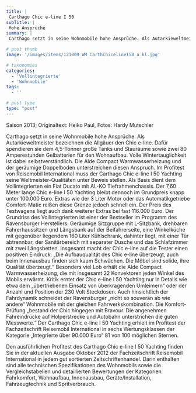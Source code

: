 ```yaml
---
title: |
 Carthago Chic e-line I 50
subTitle: |
 Hohe Ansprüche
summary: |
 Carthago setzt in seine Wohnmobile hohe Ansprüche. Als Autarkieweltmeister bezeichnen die Allgäuer den Chic e-line. Dafür spendieren sie dem 4,5-Tonner große Tanks und Stauräume sowie zwei 80 Amperestunden Gelbatterien für den Wohnaufbau. Volle Wintertauglichkeit ist dabei selbstverständlich. Die Alde Compact Warmwasserheizung und 

# post thumb
image: '/images/items/121009_WM_CarthChicelineI50_a_kl.jpg'

# taxonomies
categories: 
  - 'Vollintegrierte'
  - 'Wohnmobile'
tags:
  - ''

# post type
type: "post"
---
```


Saison 2013; Originaltext: Heiko Paul, Fotos: Hardy Mutschler

Carthago setzt in seine Wohnmobile hohe Ansprüche. Als Autarkieweltmeister bezeichnen die Allgäuer den Chic e-line. Dafür spendieren sie dem 4,5-Tonner große Tanks und Stauräume sowie zwei 80 Amperestunden Gelbatterien für den Wohnaufbau. Volle Wintertauglichkeit ist dabei selbstverständlich. Die Alde Compact Warmwasserheizung und der geräumige Doppelboden unterstreichen diesen Anspruch. Im Profitest von Reisemobil International muss der Carthago Chic e-line I 50 Yachting seine Weltmeister-Qualitäten unter Beweis stellen. Als Basis dient dem Vollintegrierten ein Fiat Ducato mit AL-KO Tiefrahmenchassis. Der 7,60 Meter lange Chic e-line I 50 Yachting bleibt dennoch im Grundpreis knapp unter 100.000 Euro. Extras wie der 3 Liter Motor oder das Automatikgetriebe Comfort-Matic reißen diese Grenze jedoch schnell ein. Der Preis des Testwagens liegt auch dank weiterer Extras bei fast 116.000 Euro. Der Grundriss des Vollintegrierten ist einer der Bestseller im Programm des Ravensburger Herstellers: Geräumige Sitzgruppe mit L-Sitzbank, drehbaren Fahrerhaussitzen und Längsbank auf der Beifahrerseite, eine Winkelküche mit gegenüber liegendem 160 Liter Kühlschrank, dahinter liegt, mit einer Tür abtrennbar, der Sanitärbereich mit separater Dusche und das Schlafzimmer mit zwei Längsbetten. Insgesamt macht der Chic e-line auf die Tester einen positiven Eindruck: „Die Aufbauqualität des Chic e-line überzeugt, auch beim Innenausbau finden sich kaum Schwächen. Die Möbel sind solide, ihre Qualität überzeugt.“ Besonders viel Lob erhält die Alde Compact Warmwasserheizung, die mit insgesamt 22 Konvektoren jeden Winkel des Mobils erwärmt. Kritik erntet der Chic e-line I 50 Yachting nur in Details wie etwa dem „übertriebenen Einsatz von überkragenden Umleimern“ oder der Anzahl und Position der 230 Volt Steckdosen. Auch hinsichtlich der Fahrdynamik schneidet der Ravensburger „nicht so souverän ab wie andere“ Wohnmobile mit der gleichen Fahrwerkskombination. Die Komfort-Prüfung „bestand der Chic hingegen mit Bravour. Die angenehmen Fahreindrücke auf Holperstrecke und Autobahn unterstrichen die guten Messwerte.“ Der Carthago Chic e-line I 50 Yachting erhielt im Profitest der Fachzeitschrift Reisemobil International in sechs Wertungsklassen der Kategorie „Integrierte über 90.000 Euro“ 81 von 100 möglichen Sternen.

Den ausführlichen Profitest des Carthago Chic e-line I 50 Yachting finden Sie in der aktuellen Ausgabe Oktober 2012 der Fachzeitschrift Reisemobil International in jedem gut sortierten Zeitschriftenhandel. Darin enthalten sind alle technischen Spezifikationen des Wohnmobils sowie die Vergleichstabellen und detaillierten Bewertungen der Kategorien Fahrkomfort, Wohnaufbau, Innenausbau, Geräte/Installation, Fahrzeugtechnik und Spritverbrauch.